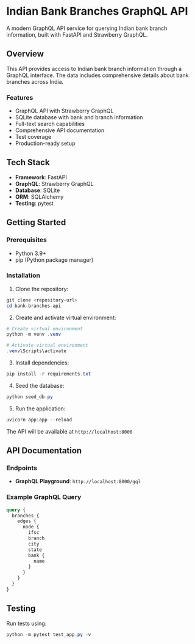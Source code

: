 # Indian Bank Branches GraphQL API

A modern GraphQL API service for querying Indian bank branch information, built with FastAPI and Strawberry GraphQL.

## Overview

This API provides access to Indian bank branch information through a GraphQL interface. The data includes comprehensive details about bank branches across India.

### Features

- GraphQL API with Strawberry GraphQL
- SQLite database with bank and branch information
- Full-text search capabilities
- Comprehensive API documentation
- Test coverage
- Production-ready setup

## Tech Stack

- **Framework**: FastAPI
- **GraphQL**: Strawberry GraphQL
- **Database**: SQLite
- **ORM**: SQLAlchemy
- **Testing**: pytest

## Getting Started

### Prerequisites

- Python 3.9+
- pip (Python package manager)

### Installation

1. Clone the repository:
```powershell
git clone <repository-url>
cd bank-branches-api
```

2. Create and activate virtual environment:
```powershell
# Create virtual environment
python -m venv .venv

# Activate virtual environment
.venv\Scripts\activate
```

3. Install dependencies:
```powershell
pip install -r requirements.txt
```

4. Seed the database:
```powershell
python seed_db.py
```

5. Run the application:
```powershell
uvicorn app:app --reload
```

The API will be available at `http://localhost:8000`

## API Documentation

### Endpoints

- **GraphQL Playground**: `http://localhost:8000/gql`

### Example GraphQL Query

```graphql
query {
  branches {
    edges {
      node {
        ifsc
        branch
        city
        state
        bank {
          name
        }
      }
    }
  }
}
```

## Testing

Run tests using:
```powershell
python -m pytest test_app.py -v
```

